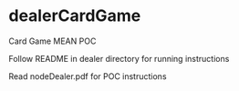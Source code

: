 # dealerCardGame
Card Game MEAN POC

Follow README in dealer directory for running instructions

Read nodeDealer.pdf for POC instructions
